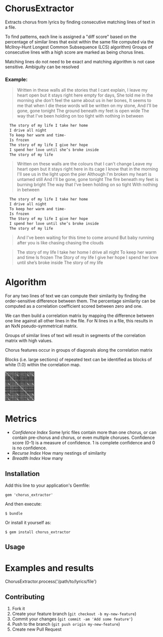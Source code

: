 # ChorusExtractor

Extracts chorus from lyrics by finding consecutive matching lines of
text in a file.

To find patterns, each line is assigned a "diff score" based on the
percentage of similar lines that exist within the same file computed
via the McIlroy-Hunt Longest Common Subsequence (LCS) algorithm)
Groups of consecutive lines with a high score are marked as being
chorus lines.

Matching lines do not need to be exact and matching algorithm is not case sensitive.
Ambiguity can be resolved

### Example:

> Written in these walls all the stories that I cant explain,
> I leave my heart open but it stays right here empty for days,
> She told me in the morning she don’t feel the same about us in her bones,
> It seems to me that when I die these words will be written on my stone,
> And I'll be gone, gone tonight
> The ground beneath my feet is open wide
> The way that I've been holding on too tight with nothing in between

```
  The story of my life I take her home
  I drive all night
  To keep her warm and time-
  Is frozen
  The story of my life I give her hope
  I spend her love until she’s broke inside
  The story of my life
```

> Written on these walls are the colours that I can't change
> Leave my heart open but it stays right here in its cage
> I know that in the morning I'll see us in the light upon the pier
> Although I'm broken my heart is untamed still
> And I'll be gone, gone tonight
> The fire beneath my feet is burning bright
> The way that I've been holding on so tight 
> With nothing in between

```
  The story of my life I take her home
  I drive all night
  To keep her warm and time-
  Is frozen
  The Story of my life I give her hope
  I spend her love until she’s broke inside
  The story of my life
```

> And I've been waiting for this time to come around
> But baby running after you is like chasing chasing the clouds

> The story of my life I take her home
> I drive all night
> To keep her warm and time
> Is frozen
> The Story of my life I give her hope
> I spend her love until she’s broke inside
> The story of my life

# Algorithm

For any two lines of text we can compute their similarity by finding the
order-sensitive difference between them. The percentage similarity can
be computed as a correlation coefficient scored between zero and one. 

We can then build a correlation matrix by mapping the difference between one
line against all other lines in the file. For N lines in a file, this
results in an NxN pseudo-symmetrical matrix.

Groups of similar lines of text will result in segments of the
correlation matrix with high values.

Chorus features occur in groups of diagonals along the correlation matrix

Blocks (i.e. large sections) of repeated text can be identified as blocks of white (1.0)
within the correlation map.



![](https://raw.githubusercontent.com/Aerlinger/chorus_extractor/develop/example/correlation_maps/3_cleaned.jsi_processed.bmp)

# Metrics

- *Confidence* *Index* Some lyric files contain more than one chorus, or can contain pre-chorus
and chorus, or even multiple choruses. Confidence score (0-1) is a measure of confidence. 1 is
complete confidence and 0 is no confidence.
- *Recurse* *Index* How many nestings of similarity
- *Breadth* *Index* How many


## Installation

Add this line to your application's Gemfile:

    gem 'chorus_extractor'

And then execute:

    $ bundle

Or install it yourself as:

    $ gem install chorus_extractor

## Usage

# Examples and results

ChorusExtractor.process('/path/to/lyrics/file')

## Contributing

1. Fork it
2. Create your feature branch (`git checkout -b my-new-feature`)
3. Commit your changes (`git commit -am 'Add some feature'`)
4. Push to the branch (`git push origin my-new-feature`)
5. Create new Pull Request

